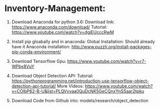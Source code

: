 # Inventory-Management:

1. Download Anaconda for python 3.6:
Download link: https://www.anaconda.com/download/
Tutorial: https://www.youtube.com/watch?v=dgjEUcccRwM

2. Install pip gloabally and in anaconda:
Global Installation: Should already have it
Anaconda installation: http://www.puzzlr.org/install-packages-pip-conda-environment/

3. Download Tensorflow Gpu:
https://www.youtube.com/watch?v=r7-WPbx8VuY

4. Download Object Detection API:
Tutorial: https://pythonprogramming.net/introduction-use-tensorflow-object-detection-api-tutorial/
More Videos: https://www.youtube.com/watch?v=COlbP62-B-U&list=PLQVvvaa0QuDcNK5GeCQnxYnSSaar2tpku

5. Download Code from Github into: models/research/object_detection
